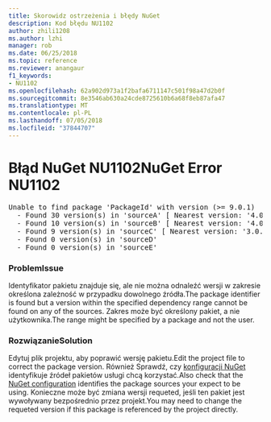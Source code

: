 ```yaml
---
title: Skorowidz ostrzeżenia i błędy NuGet
description: Kod błędu NU1102
author: zhili1208
ms.author: lzhi
manager: rob
ms.date: 06/25/2018
ms.topic: reference
ms.reviewer: anangaur
f1_keywords:
- NU1102
ms.openlocfilehash: 62a902d973a1f2bafa6711147c501f98a47d2b0f
ms.sourcegitcommit: 8e3546ab630a24cde8725610b6a68f8eb87afa47
ms.translationtype: MT
ms.contentlocale: pl-PL
ms.lasthandoff: 07/05/2018
ms.locfileid: "37844707"
---
```

# <a name="nuget-error-nu1102"></a><span data-ttu-id="0fabd-103">Błąd NuGet NU1102</span><span class="sxs-lookup"><span data-stu-id="0fabd-103">NuGet Error NU1102</span></span>

<pre>Unable to find package 'PackageId' with version (>= 9.0.1)<br/>  - Found 30 version(s) in 'sourceA' [ Nearest version: '4.0.0' ]<br/>  - Found 10 version(s) in 'sourceB' [ Nearest version: '4.0.0-rc-2129' ]<br/>  - Found 9 version(s) in 'sourceC' [ Nearest version: '3.0.0-beta-00032' ]<br/>  - Found 0 version(s) in 'sourceD'<br/>  - Found 0 version(s) in 'sourceE'</pre>

### <a name="issue"></a><span data-ttu-id="0fabd-104">Problem</span><span class="sxs-lookup"><span data-stu-id="0fabd-104">Issue</span></span>
<span data-ttu-id="0fabd-105">Identyfikator pakietu znajduje się, ale nie można odnaleźć wersji w zakresie określona zależność w przypadku dowolnego źródła.</span><span class="sxs-lookup"><span data-stu-id="0fabd-105">The package identifier is found but a version within the specified dependency range cannot be found on any of the sources.</span></span> <span data-ttu-id="0fabd-106">Zakres może być określony pakiet, a nie użytkownika.</span><span class="sxs-lookup"><span data-stu-id="0fabd-106">The range might be specified by a package and not the user.</span></span>

### <a name="solution"></a><span data-ttu-id="0fabd-107">Rozwiązanie</span><span class="sxs-lookup"><span data-stu-id="0fabd-107">Solution</span></span>
<span data-ttu-id="0fabd-108">Edytuj plik projektu, aby poprawić wersję pakietu.</span><span class="sxs-lookup"><span data-stu-id="0fabd-108">Edit the project file to correct the package version.</span></span> <span data-ttu-id="0fabd-109">Również Sprawdź, czy [konfiguracji NuGet](../../consume-packages/Configuring-NuGet-Behavior.md) identyfikuje źródeł pakietów usługi chcą korzystać.</span><span class="sxs-lookup"><span data-stu-id="0fabd-109">Also check that the [NuGet configuration](../../consume-packages/Configuring-NuGet-Behavior.md) identifies the package sources your expect to be using.</span></span> <span data-ttu-id="0fabd-110">Konieczne może być zmiana wersji requeted, jeśli ten pakiet jest wywoływany bezpośrednio przez projekt.</span><span class="sxs-lookup"><span data-stu-id="0fabd-110">You may need to change the requeted version if this package is referenced by the project directly.</span></span>